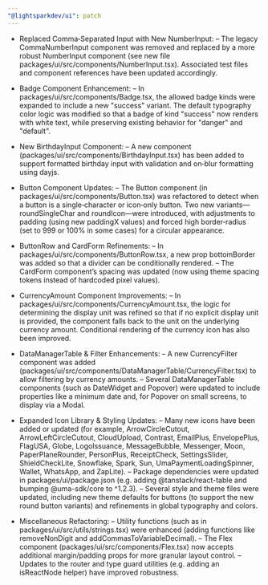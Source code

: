```yaml
---
"@lightsparkdev/ui": patch
---
```


- Replaced Comma‑Separated Input with New NumberInput:
  – The legacy CommaNumberInput component was removed and replaced by a more robust NumberInput component (see new file packages/ui/src/components/NumberInput.tsx). Associated test files and component references have been updated accordingly.

- Badge Component Enhancement:
  – In packages/ui/src/components/Badge.tsx, the allowed badge kinds were expanded to include a new "success" variant. The default typography color logic was modified so that a badge of kind "success" now renders with white text, while preserving existing behavior for "danger" and "default".

- New BirthdayInput Component:
  – A new component (packages/ui/src/components/BirthdayInput.tsx) has been added to support formatted birthday input with validation and on‑blur formatting using dayjs.

- Button Component Updates:
  – The Button component (in packages/ui/src/components/Button.tsx) was refactored to detect when a button is a single‑character or icon‑only button. Two new variants—roundSingleChar and roundIcon—were introduced, with adjustments to padding (using new paddingX values) and forced high border‑radius (set to 999 or 100% in some cases) for a circular appearance.

- ButtonRow and CardForm Refinements:
  – In packages/ui/src/components/ButtonRow.tsx, a new prop bottomBorder was added so that a divider can be conditionally rendered.
  – The CardForm component’s spacing was updated (now using theme spacing tokens instead of hardcoded pixel values).

- CurrencyAmount Component Improvements:
  – In packages/ui/src/components/CurrencyAmount.tsx, the logic for determining the display unit was refined so that if no explicit display unit is provided, the component falls back to the unit on the underlying currency amount. Conditional rendering of the currency icon has also been improved.

- DataManagerTable & Filter Enhancements:
  – A new CurrencyFilter component was added (packages/ui/src/components/DataManagerTable/CurrencyFilter.tsx) to allow filtering by currency amounts.
  – Several DataManagerTable components (such as DateWidget and Popover) were updated to include properties like a minimum date and, for Popover on small screens, to display via a Modal.

- Expanded Icon Library & Styling Updates:
  – Many new icons have been added or updated (for example, ArrowCircleCutout, ArrowLeftCircleCutout, CloudUpload, Contrast, EmailPlus, EnvelopePlus, FlagUSA, Globe, LogoIssuance, MessageBubble, Messenger, Moon, PaperPlaneRounder, PersonPlus, ReceiptCheck, SettingsSlider, ShieldCheckLite, Snowflake, Spark, Sun, UmaPaymentLoadingSpinner, Wallet, WhatsApp, and ZapLite).
  – Package dependencies were updated in packages/ui/package.json (e.g. adding @tanstack/react-table and bumping @uma-sdk/core to ^1.2.3).
  – Several style and theme files were updated, including new theme defaults for buttons (to support the new round button variants) and refinements in global typography and colors.

- Miscellaneous Refactoring:
  – Utility functions (such as in packages/ui/src/utils/strings.tsx) were enhanced (adding functions like removeNonDigit and addCommasToVariableDecimal).
  – The Flex component (packages/ui/src/components/Flex.tsx) now accepts additional margin/padding props for more granular layout control.
  – Updates to the router and type guard utilities (e.g. adding an isReactNode helper) have improved robustness.
